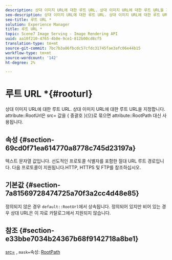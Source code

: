 ```yaml
---
description: 상대 이미지 URL에 대한 루트 URL. 상대 이미지 URL에 대한 루트 URL을 지정합니다. src= 값을 { 중괄호 }(으)로 묶으면 RootPath 속성 대신 attribute RootUrl이 사용됩니다.
seo-description: 상대 이미지 URL에 대한 루트 URL. 상대 이미지 URL에 대한 루트 URL을 지정합니다. src= 값을 { 중괄호 }(으)로 묶으면 RootPath 속성 대신 attribute RootUrl이 사용됩니다.
seo-title: 루트 URL *
solution: Experience Manager
title: 루트 URL *
topic: Scene7 Image Serving - Image Rendering API
uuid: aa10f210-4765-4b0e-9ce1-812b00cd8cf5
translation-type: tm+mt
source-git-commit: 7bc7b3a86fbcdc57cfdc31745fae3afc06e44b15
workflow-type: tm+mt
source-wordcount: '142'
ht-degree: 2%

---
```



# 루트 URL *{#rooturl}

상대 이미지 URL에 대한 루트 URL. 상대 이미지 URL에 대한 루트 URL을 지정합니다. attribute::RootUrl은 src= 값을 { 중괄호 }(으)로 묶으면 attribute::RootPath 대신 사용됩니다.

## 속성 {#section-69cd0f71ea614770a8778c745d23197a}

텍스트 문자열 값입니다. 선도적인 프로토콜 식별자를 포함한 절대 URL 루트 경로입니다. 다음 프로토콜이 지원됩니다.HTTP, HTTPS 및 FTP를 참조하십시오.

## 기본값 {#section-7a81569728474725a70f3a2cc4d48e85}

정의되지 않은 경우 `default::RootUrl`에서 상속됩니다. 정의되어 있지만 비어 있는 경우 상대 URL은 이 자료 카탈로그에서 지원되지 않습니다.

## 참조 {#section-e33bbe7034b24367b68f9142718a8be1}

[src=](../../../../../ir-api/http-protocol/image-rendering-api-ref/c-ir-http-protocol-ref/c-ir-http-protocol-command-reference/r-ir-src.md#reference-62c98abad22149d68d405ed6aaff8272) ,  `mask=`속성: [RootPath](../../../../../ir-api/material-cat/image-rendering-api-ref/c-ir-material-catalog/c-ir-attributes-reference/r-ir-rootpath.md#reference-a4d7c96b62e14fcbad1740c702f160f3)
